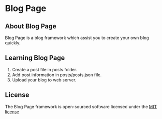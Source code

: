 # Blog Page

## About Blog Page
Blog Page is a blog framework which assist you to create your own blog quickly.

## Learning Blog Page
1. Create a post file in posts folder.
2. Add post information in posts/posts.json file.
3. Upload your blog to web server.

## License 
The Blog Page framework is open-sourced software licensed under the [MIT license](https://opensource.org/licenses/MIT)